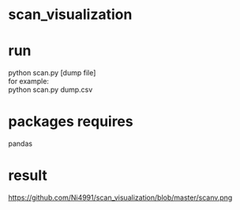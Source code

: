 # scan_visualization


# run 
python scan.py [dump file]  
for example:  
python scan.py  dump.csv  

# packages requires
pandas   


# result

 https://github.com/Ni4991/scan_visualization/blob/master/scanv.png
